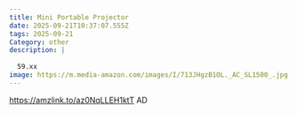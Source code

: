 ```yaml
---
title: Mini Portable Projector
date: 2025-09-21T10:37:07.555Z
tags: 2025-09-21
Category: other
description: |
  
  59.xx
image: https://m.media-amazon.com/images/I/713JHgzB1OL._AC_SL1500_.jpg
---
```

https://amzlink.to/az0NqLLEH1ktT
AD